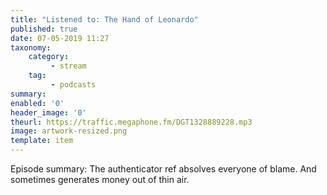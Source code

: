 ```yaml
---
title: "Listened to: The Hand of Leonardo"
published: true
date: 07-05-2019 11:27
taxonomy:
    category:
         - stream
    tag:
         - podcasts
summary:
enabled: '0'
header_image: '0'
theurl: https://traffic.megaphone.fm/DGT1328889228.mp3
image: artwork-resized.png
template: item
---
```

 
Episode summary: The authenticator ref absolves everyone of blame. And sometimes generates money out of thin air.
